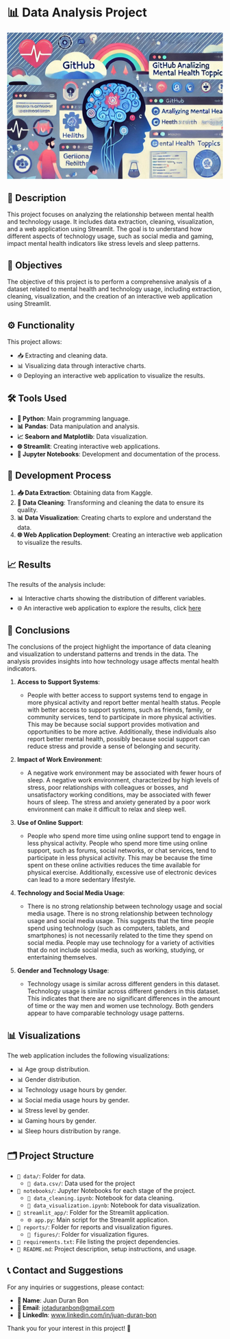# 📊 Data Analysis Project

![Project Image](images/SM.png)

## 📝 Description
This project focuses on analyzing the relationship between mental health and technology usage. It includes data extraction, cleaning, visualization, and a web application using Streamlit. The goal is to understand how different aspects of technology usage, such as social media and gaming, impact mental health indicators like stress levels and sleep patterns.

## 🎯 Objectives
The objective of this project is to perform a comprehensive analysis of a dataset related to mental health and technology usage, including extraction, cleaning, visualization, and the creation of an interactive web application using Streamlit.

## ⚙️ Functionality
This project allows:
- 📥 Extracting and cleaning data.
- 📊 Visualizing data through interactive charts.
- 🌐 Deploying an interactive web application to visualize the results.

## 🛠️ Tools Used
- **🐍 Python**: Main programming language.
- **📊 Pandas**: Data manipulation and analysis.
- **📈 Seaborn and Matplotlib**: Data visualization.
- **🌐 Streamlit**: Creating interactive web applications.
- **📓 Jupyter Notebooks**: Development and documentation of the process.

## 🔄 Development Process
1. **📥 Data Extraction**: Obtaining data from Kaggle.
2. **🧹 Data Cleaning**: Transforming and cleaning the data to ensure its quality.
3. **📊 Data Visualization**: Creating charts to explore and understand the data.
4. **🌐 Web Application Deployment**: Creating an interactive web application to visualize the results.

## 📈 Results
The results of the analysis include:
- 📊 Interactive charts showing the distribution of different variables.
- 🌐 An interactive web application to explore the results, click [here](https://mental-health-project-kcuqkcenrfxnllzmfhrdot.streamlit.app)

## 🧠 Conclusions
The conclusions of the project highlight the importance of data cleaning and visualization to understand patterns and trends in the data. The analysis provides insights into how technology usage affects mental health indicators.

1. **Access to Support Systems**:
   - People with better access to support systems tend to engage in more physical activity and report better mental health status. People with better access to support systems, such as friends, family, or community services, tend to participate in more physical activities. This may be because social support provides motivation and opportunities to be more active. Additionally, these individuals also report better mental health, possibly because social support can reduce stress and provide a sense of belonging and security.

2. **Impact of Work Environment**:
   - A negative work environment may be associated with fewer hours of sleep. A negative work environment, characterized by high levels of stress, poor relationships with colleagues or bosses, and unsatisfactory working conditions, may be associated with fewer hours of sleep. The stress and anxiety generated by a poor work environment can make it difficult to relax and sleep well.

3. **Use of Online Support**:
   - People who spend more time using online support tend to engage in less physical activity. People who spend more time using online support, such as forums, social networks, or chat services, tend to participate in less physical activity. This may be because the time spent on these online activities reduces the time available for physical exercise. Additionally, excessive use of electronic devices can lead to a more sedentary lifestyle.

4. **Technology and Social Media Usage**:
   - There is no strong relationship between technology usage and social media usage. There is no strong relationship between technology usage and social media usage. This suggests that the time people spend using technology (such as computers, tablets, and smartphones) is not necessarily related to the time they spend on social media. People may use technology for a variety of activities that do not include social media, such as working, studying, or entertaining themselves.

5. **Gender and Technology Usage**:
   - Technology usage is similar across different genders in this dataset. Technology usage is similar across different genders in this dataset. This indicates that there are no significant differences in the amount of time or the way men and women use technology. Both genders appear to have comparable technology usage patterns.

## 📊 Visualizations
The web application includes the following visualizations:
- 📊 Age group distribution.
- 📊 Gender distribution.
- 📊 Technology usage hours by gender.
- 📊 Social media usage hours by gender.
- 📊 Stress level by gender.
- 📊 Gaming hours by gender.
- 📊 Sleep hours distribution by range.

## 🗂️ Project Structure
- `📁 data/`: Folder for data.
  - `📁 data.csv/`: Data used for the project
- `📁 notebooks/`: Jupyter Notebooks for each stage of the project.
  - `📓 data_cleaning.ipynb`: Notebook for data cleaning.
  - `📓 data_visualization.ipynb`: Notebook for data visualization.
- `📁 streamlit_app/`: Folder for the Streamlit application.
  - `🌐 app.py`: Main script for the Streamlit application.
- `📁 reports/`: Folder for reports and visualization figures.
  - `📁 figures/`: Folder for visualization figures.
- `📄 requirements.txt`: File listing the project dependencies.
- `📄 README.md`: Project description, setup instructions, and usage.

## 📞 Contact and Suggestions
For any inquiries or suggestions, please contact:
- **👤 Name**: Juan Duran Bon
- **📧 Email**: jotaduranbon@gmail.com
- **🐙 LinkedIn**: www.linkedin.com/in/juan-duran-bon

Thank you for your interest in this project! 🙌
